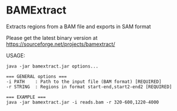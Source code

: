 BAMExtract
==========

Extracts regions from a BAM file and exports in SAM format

Please get the latest binary version at https://sourceforge.net/projects/bamextract/

USAGE:
```
java -jar bamextract.jar options...

=== GENERAL options ===
-i PATH    : Path to the input file (BAM format) [REQUIRED]
-r STRING  : Regions in format start-end,start2-end2 [REQUIRED]

=== EXAMPLE ===
java -jar bamextract.jar -i reads.bam -r 320-600,1220-4000 
```
